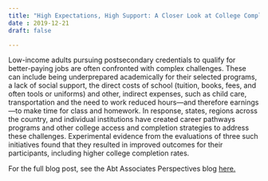 ```yaml
---
title: "High Expectations, High Support: A Closer Look at College Completion"
date : 2019-12-21
draft: false

---
```


Low-income adults pursuing postsecondary credentials to qualify for better-paying jobs are often confronted with complex challenges. These can include being underprepared academically for their selected programs, a lack of social support, the direct costs of school (tuition, books, fees, and often tools or uniforms) and other, indirect expenses, such as child care, transportation and the need to work reduced hours—and therefore earnings—to make time for class and homework. In response, states, regions across the country, and individual institutions have created career pathways programs and other college access and completion strategies to address these challenges. Experimental evidence from the evaluations of three such initiatives found that they resulted in improved outcomes for their participants, including higher college completion rates.

For the full blog post, see the Abt Associates Perspectives blog [here.](https://www.abtassociates.com/insights/perspectives-blog/high-expectations-high-support-closer-look-at-college-completion)
